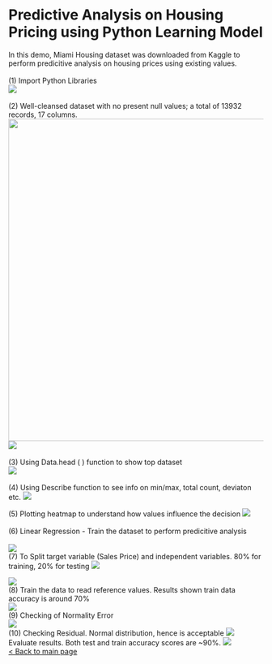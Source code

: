 # Predictive Analysis on Housing Pricing using Python Learning Model
In this demo, Miami Housing dataset was downloaded from Kaggle to perform predicitive analysis on housing prices using existing values. 
<br>
<br>
(1) Import Python Libraries <br>
<img src="https://github.com/hueeylow/python/blob/main/01_import_lib_csv.gif">
<br>
<br>
(2) Well-cleansed dataset with no present null values; a total of 13932 records, 17 columns.
<img src="https://github.com/hueeylow/python/blob/main/02_check_null_viewshape.gif" width="635">
<img src="https://github.com/hueeylow/python/blob/main/04_check_missing_values.gif">
<br>
<br>
(3) Using Data.head ( ) function to show top dataset
<br>
<img src="https://github.com/hueeylow/python/blob/main/03_view_head_dataset.gif">
<br>
<br>
(4) Using Describe function to see info on min/max, total count, deviaton etc.
<img src="https://github.com/hueeylow/python/blob/main/05_describe_corr.gif">

(5) Plotting heatmap to understand how values influence the decision
<img src="https://github.com/hueeylow/python/blob/main/06_heatmap.gif">
<br><br>
(6) Linear Regression - Train the dataset to perform predicitive analysis<br>
<br>
<img src="https://github.com/hueeylow/python/blob/main/07_linear_regression.gif">
<br>
(7) To Split target variable (Sales Price) and independent variables. 80% for training, 20% for testing
<img src="https://github.com/hueeylow/python/blob/main/07_split data.gif"><br>

<img src="https://github.com/hueeylow/python/blob/main/08_coeff.gif">
<br>
(8) Train the data to read reference values. Results shown train data accuracy is around 70%  <br>
<img src="https://github.com/hueeylow/python/blob/main/09_train_data.gif">
<br>
(9) Checking of Normality Error <br>
<img src="https://github.com/hueeylow/python/blob/main/10_normality_error.gif"><br>
(10) Checking Residual. Normal distribution, hence is acceptable
<img src="https://github.com/hueeylow/python/blob/main/11_residuals.gif">
<br>
Evaluate results. Both test and train accuracy scores are ~90%.
<img src="https://github.com/hueeylow/python/blob/main/12_predict_test_data_evaluation.gif">
<br>
<a href="https://github.com/hueeylow"> < Back to main page </a>
